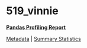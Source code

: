 # 519_vinnie

[**Pandas Profiling Report**](https://epistasislab.github.io/penn-ml-benchmarks/profile/519_vinnie.html)

[Metadata](metadata.yaml) | [Summary Statistics](summary_stats.tsv)

